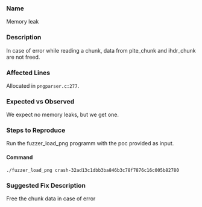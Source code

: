 ### Name
Memory leak

### Description

In case of error while reading a chunk, data from plte_chunk and ihdr_chunk are not freed.

### Affected Lines
Allocated in `pngparser.c:277`.

### Expected vs Observed
We expect no memory leaks, but we get one.

### Steps to Reproduce
Run the fuzzer_load_png programm with the poc provided as input.

#### Command

```
./fuzzer_load_png crash-32ad13c1dbb3ba846b3c78f7876c16c005b82780
```

### Suggested Fix Description
Free the chunk data in case of error